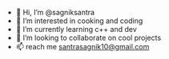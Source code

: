- 👋 Hi, I’m @sagniksantra
- 👀 I’m interested in cooking and coding
- 🌱 I’m currently learning c++ and dev
- 💞️ I’m looking to collaborate on cool projects
- 📫 reach me santrasagnik10@gmail.com

<!---
sagniksantra/sagniksantra is a ✨ special ✨ repository because its `README.md` (this file) appears on your GitHub profile.
You can click the Preview link to take a look at your changes.
--->
